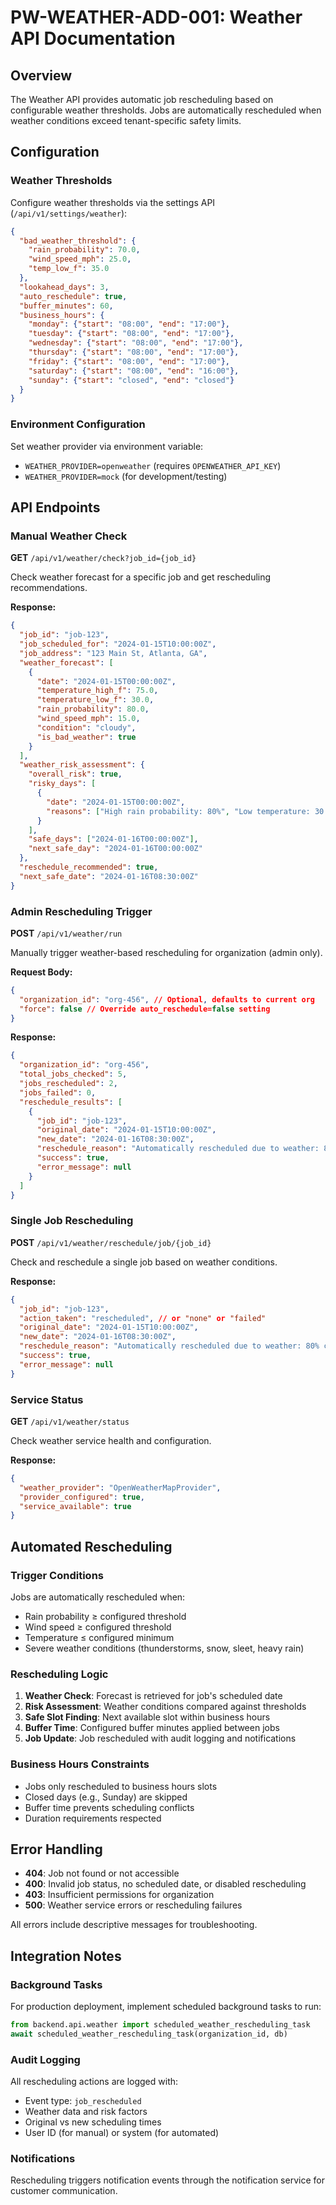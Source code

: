# PW-WEATHER-ADD-001: Weather API Documentation

## Overview

The Weather API provides automatic job rescheduling based on configurable weather thresholds. Jobs are automatically rescheduled when weather conditions exceed tenant-specific safety limits.

## Configuration

### Weather Thresholds

Configure weather thresholds via the settings API (`/api/v1/settings/weather`):

```json
{
  "bad_weather_threshold": {
    "rain_probability": 70.0,
    "wind_speed_mph": 25.0, 
    "temp_low_f": 35.0
  },
  "lookahead_days": 3,
  "auto_reschedule": true,
  "buffer_minutes": 60,
  "business_hours": {
    "monday": {"start": "08:00", "end": "17:00"},
    "tuesday": {"start": "08:00", "end": "17:00"},
    "wednesday": {"start": "08:00", "end": "17:00"},
    "thursday": {"start": "08:00", "end": "17:00"}, 
    "friday": {"start": "08:00", "end": "17:00"},
    "saturday": {"start": "08:00", "end": "16:00"},
    "sunday": {"start": "closed", "end": "closed"}
  }
}
```

### Environment Configuration

Set weather provider via environment variable:
- `WEATHER_PROVIDER=openweather` (requires `OPENWEATHER_API_KEY`)
- `WEATHER_PROVIDER=mock` (for development/testing)

## API Endpoints

### Manual Weather Check

**GET** `/api/v1/weather/check?job_id={job_id}`

Check weather forecast for a specific job and get rescheduling recommendations.

**Response:**
```json
{
  "job_id": "job-123",
  "job_scheduled_for": "2024-01-15T10:00:00Z",
  "job_address": "123 Main St, Atlanta, GA",
  "weather_forecast": [
    {
      "date": "2024-01-15T00:00:00Z",
      "temperature_high_f": 75.0,
      "temperature_low_f": 30.0,
      "rain_probability": 80.0,
      "wind_speed_mph": 15.0,
      "condition": "cloudy",
      "is_bad_weather": true
    }
  ],
  "weather_risk_assessment": {
    "overall_risk": true,
    "risky_days": [
      {
        "date": "2024-01-15T00:00:00Z",
        "reasons": ["High rain probability: 80%", "Low temperature: 30.0°F"]
      }
    ],
    "safe_days": ["2024-01-16T00:00:00Z"],
    "next_safe_day": "2024-01-16T00:00:00Z"
  },
  "reschedule_recommended": true,
  "next_safe_date": "2024-01-16T08:30:00Z"
}
```

### Admin Rescheduling Trigger

**POST** `/api/v1/weather/run`

Manually trigger weather-based rescheduling for organization (admin only).

**Request Body:**
```json
{
  "organization_id": "org-456", // Optional, defaults to current org
  "force": false // Override auto_reschedule=false setting
}
```

**Response:**
```json
{
  "organization_id": "org-456",
  "total_jobs_checked": 5,
  "jobs_rescheduled": 2,
  "jobs_failed": 0,
  "reschedule_results": [
    {
      "job_id": "job-123",
      "original_date": "2024-01-15T10:00:00Z",
      "new_date": "2024-01-16T08:30:00Z",
      "reschedule_reason": "Automatically rescheduled due to weather: 80% chance of rain, Low temperature (30.0°F)",
      "success": true,
      "error_message": null
    }
  ]
}
```

### Single Job Rescheduling

**POST** `/api/v1/weather/reschedule/job/{job_id}`

Check and reschedule a single job based on weather conditions.

**Response:**
```json
{
  "job_id": "job-123",
  "action_taken": "rescheduled", // or "none" or "failed"
  "original_date": "2024-01-15T10:00:00Z",
  "new_date": "2024-01-16T08:30:00Z", 
  "reschedule_reason": "Automatically rescheduled due to weather: 80% chance of rain",
  "success": true,
  "error_message": null
}
```

### Service Status

**GET** `/api/v1/weather/status`

Check weather service health and configuration.

**Response:**
```json
{
  "weather_provider": "OpenWeatherMapProvider",
  "provider_configured": true,
  "service_available": true
}
```

## Automated Rescheduling

### Trigger Conditions

Jobs are automatically rescheduled when:
- Rain probability ≥ configured threshold
- Wind speed ≥ configured threshold  
- Temperature ≤ configured minimum
- Severe weather conditions (thunderstorms, snow, sleet, heavy rain)

### Rescheduling Logic

1. **Weather Check**: Forecast is retrieved for job's scheduled date
2. **Risk Assessment**: Weather conditions compared against thresholds
3. **Safe Slot Finding**: Next available slot within business hours
4. **Buffer Time**: Configured buffer minutes applied between jobs
5. **Job Update**: Job rescheduled with audit logging and notifications

### Business Hours Constraints

- Jobs only rescheduled to business hours slots
- Closed days (e.g., Sunday) are skipped
- Buffer time prevents scheduling conflicts
- Duration requirements respected

## Error Handling

- **404**: Job not found or not accessible
- **400**: Invalid job status, no scheduled date, or disabled rescheduling
- **403**: Insufficient permissions for organization
- **500**: Weather service errors or rescheduling failures

All errors include descriptive messages for troubleshooting.

## Integration Notes

### Background Tasks

For production deployment, implement scheduled background tasks to run:
```python
from backend.api.weather import scheduled_weather_rescheduling_task
await scheduled_weather_rescheduling_task(organization_id, db)
```

### Audit Logging

All rescheduling actions are logged with:
- Event type: `job_rescheduled`
- Weather data and risk factors
- Original vs new scheduling times
- User ID (for manual) or system (for automated)

### Notifications

Rescheduling triggers notification events through the notification service for customer communication.